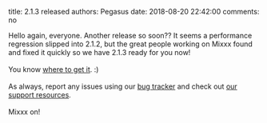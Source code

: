 title: 2.1.3 released
authors: Pegasus
date: 2018-08-20 22:42:00
comments: no

Hello again, everyone. Another release so soon?? It seems a performance regression slipped into 2.1.2, but the great people working on Mixxx found and fixed it quickly so we have 2.1.3 ready for you now!<br /><br />You know <a href="https://mixxx.org/download/">where to get it</a>. :) <br /><br />As always, report any issues using our <a href="https://bugs.launchpad.net/mixxx/">bug tracker</a> and check out <a href="https://mixxx.org/support/">our support resources</a>.<br /><br />Mixxx on!
